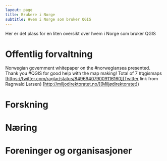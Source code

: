 ```yaml
---
layout: page
title: Brukere i Norge
subtitle: Hvem i Norge som bruker QGIS
---
```


Her er det plass for en liten oversikt over hvem i Norge som bruker QGIS

# Offentlig forvaltning
Norwegian government whitepaper on the #norwegiansea presented. Thank you #QGIS for good help with the map making! Total of 7 #qgismaps
[https://twitter.com/raglar/status/849694079009116160](Twitter link from Ragnvald Larsen) [http://miljodirektoratet.no/](Miljødirektoratet))
# Forskning

# Næring

# Foreninger og organisasjoner

